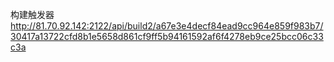构建触发器
http://81.70.92.142:2122/api/build2/a67e3e4decf84ead9cc964e859f983b7/30417a13722cfd8b1e5658d861cf9ff5b94161592af6f4278eb9ce25bcc06c33c3a